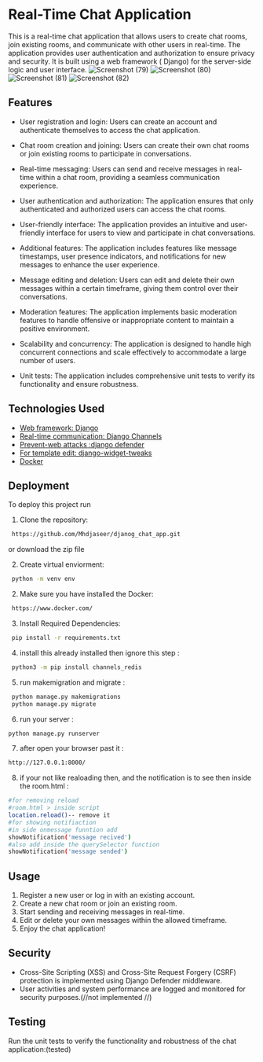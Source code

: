 
# Real-Time Chat Application

This is a real-time chat application that allows users to create chat rooms, join existing rooms, and communicate with other users in real-time. The application provides user authentication and authorization to ensure privacy and security. It is built using a web framework ( Django) for the server-side logic and user interface.
![Screenshot (79)](https://github.com/Mhdjaseer/Django_Chat_App/assets/98450786/ddc755cb-cc15-4874-a431-a2dec598e4e0)
![Screenshot (80)](https://github.com/Mhdjaseer/Django_Chat_App/assets/98450786/5093a1d4-97b6-455e-b936-3bdd1986de62)
![Screenshot (81)](https://github.com/Mhdjaseer/Django_Chat_App/assets/98450786/1be992fe-58df-46eb-b942-17099aa95ffd)
![Screenshot (82)](https://github.com/Mhdjaseer/Django_Chat_App/assets/98450786/a454f76b-adc4-4219-9b90-0fa238579d8f)



## Features

* User registration and login: Users can create an account and authenticate themselves to access the chat application.

* Chat room creation and joining: Users can create their own chat rooms or join existing rooms to participate in conversations.
* Real-time messaging: Users can send and receive messages in real-time within a chat room, providing a seamless communication experience.
* User authentication and authorization: The application ensures that only authenticated and authorized users can access the chat rooms.
* User-friendly interface: The application provides an intuitive and user-friendly interface for users to view and participate in chat conversations.
* Additional features: The application includes features like message timestamps, user presence indicators, and notifications for new messages to enhance the user experience.
* Message editing and deletion: Users can edit and delete their own messages within a certain timeframe, giving them control over their conversations.
* Moderation features: The application implements basic moderation features to handle offensive or inappropriate content to maintain a positive environment.
* Scalability and concurrency: The application is designed to handle high concurrent connections and scale effectively to accommodate a large number of users.
* Unit tests: The application includes comprehensive unit tests to verify its functionality and ensure robustness.

## Technologies Used

 - [Web framework: Django](https://www.djangoproject.com/)
 - [Real-time communication: Django Channels](https://channels.readthedocs.io/en/stable/)
 - [Prevent-web attacks :django defender](https://django-defender.readthedocs.io/en/latest/)
 - [For template edit: django-widget-tweaks](https://pypi.org/project/django-widget-tweaks/)
 - [Docker](https://www.docker.com/)

## Deployment

To deploy this project run


1. Clone the repository:

```bash
 https://github.com/Mhdjaseer/djanog_chat_app.git
```
or download the zip file 

2. Create virtual enviorment:

```bash
 python -m venv env
```
2. Make sure you have installed the Docker:

```bash
 https://www.docker.com/
```
3. Install Required Dependencies:

```bash
 pip install -r requirements.txt

```
4. install this already installed then ignore this step :

```bash
 python3 -m pip install channels_redis

```
5. run makemigration and migrate :

```bash
 python manage.py makemigrations
 python manage.py migrate

```
6. run your server :

```bash
python manage.py runserver 

```
7. after open your browser past it  :

```bash
http://127.0.0.1:8000/

```

8. if your not like realoading then, and the notification is to see then inside the room.html   :

```bash
#for removing reload 
#room.html > inside script  
location.reload()-- remove it
#for showing notifiaction 
#in side onmessage funntion add
showNotification('message recived')
#also add inside the querySelector function 
showNotification('message sended')

```


## Usage

1. Register a new user or log in with an existing account.
2. Create a new chat room or join an existing room.
3. Start sending and receiving messages in real-time.
4. Edit or delete your own messages within the allowed timeframe.
5. Enjoy the chat application!

## Security

- Cross-Site Scripting (XSS) and Cross-Site Request Forgery (CSRF) protection is implemented using Django Defender middleware.
- User activities and system performance are logged and monitored for security purposes.(//not implemented //)

## Testing

Run the unit tests to verify the functionality and robustness of the chat application:(tested)
